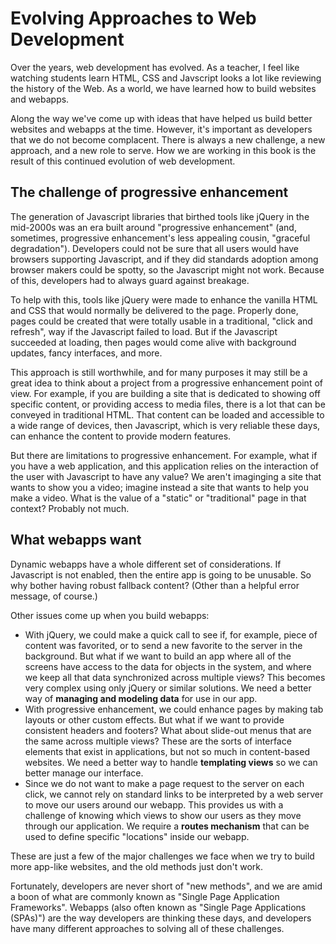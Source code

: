 # Evolving Approaches to Web Development
Over the years, web development has evolved. As a teacher, I feel like watching students learn HTML, CSS and Javscript looks a lot like reviewing the history of the Web. As a world, we have learned how to build websites and webapps.

Along the way we've come up with ideas that have helped us build better websites and webapps at the time. However, it's important as developers that we do not become complacent. There is always a new challenge, a new approach, and a new role to serve. How we are working in this book is the result of this continued evolution of web development.

## The challenge of progressive enhancement
The generation of Javascript libraries that birthed tools like jQuery in the mid-2000s was an era built around "progressive enhancement" (and, sometimes, progressive enhancement's less appealing cousin, "graceful degradation"). Developers could not be sure that all users would have browsers supporting Javascript, and if they did standards adoption among browser makers could be spotty, so the Javascript might not work. Because of this, developers had to always guard against breakage.

To help with this, tools like jQuery were made to enhance the vanilla HTML and CSS that would normally be delivered to the page. Properly done, pages could be created that were totally usable in a traditional, "click and refresh", way if the Javascript failed to load. But if the Javascript succeeded at loading, then pages would come alive with background updates, fancy interfaces, and more.

This approach is still worthwhile, and for many purposes it may still be a great idea to think about a project from a progressive enhancement point of view. For example, if you are building a site that is dedicated to showing off specific content, or providing access to media files, there is a lot that can be conveyed in traditional HTML. That content can be loaded and accessible to a wide range of devices, then Javascript, which is very reliable these days, can enhance the content to provide modern features.

But there are limitations to progressive enhancement. For example, what if you have a web application, and this application relies on the interaction of the user with Javascript to have any value? We aren't imaginging a site that wants to show you a video; imagine instead a site that wants to help you make a video. What is the value of a "static" or "traditional" page in that context? Probably not much.

## What webapps want
Dynamic webapps have a whole different set of considerations. If Javascript is not enabled, then the entire app is going to be unusable. So why bother having robust fallback content? (Other than a helpful error message, of course.)

Other issues come up when you build webapps:

* With jQuery, we could make a quick call to see if, for example, piece of content was favorited, or to send a new favorite to the server in the background. But what if we want to build an app where all of the screens have access to the data for objects in the system, and where we keep all that data synchronized across multiple views? This becomes very complex using only jQuery or similar solutions. We need a better way of **managing and modeling data** for use in our app.
* With progressive enhancement, we could enhance pages by making tab layouts or other custom effects. But what if we want to provide consistent headers and footers? What about slide-out menus that are the same across multiple views? These are the sorts of interface elements that exist in applications, but not so much in content-based websites. We need a better way to handle **templating views** so we can better manage our interface.
* Since we do not want to make a page request to the server on each click, we cannot rely on standard links to be interpreted by a web server to move our users around our webapp. This provides us with a challenge of knowing which views to show our users as they move through our application. We require a **routes mechanism** that can be used to define specific "locations" inside our webapp.

These are just a few of the major challenges we face when we try to build more app-like websites, and the old methods just don't work.

Fortunately, developers are never short of "new methods", and we are amid a boon of what are commonly known as "Single Page Application Frameworks". Webapps (also often known as "Single Page Applications (SPAs)") are the way developers are thinking these days, and developers have many different approaches to solving all of these challenges.
